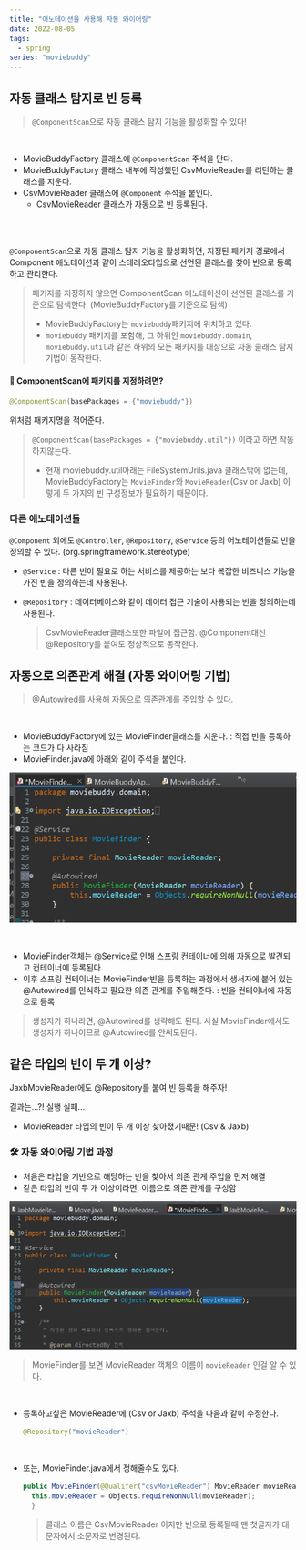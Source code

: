 ```yaml
---
title: "어노테이션을 사용해 자동 와이어링"
date: 2022-08-05
tags:
  - spring
series: "moviebuddy"
---
```


## 자동 클래스 탐지로 빈 등록

> `@ComponentScan`으로 자동 클래스 탐지 기능을 활성화할 수 있다!

<br/>

* MovieBuddyFactory 클래스에 `@ComponentScan`  주석을 단다.
* MovieBuddyFactory 클래스 내부에 작성했던 CsvMovieReader를 리턴하는 클래스를 지운다.
* CsvMovieReader 클래스에 `@Component` 주석을 붙인다.
  * CsvMovieReader 클래스가 자동으로 빈 등록된다.

<br/>

<br/>

`@ComponentScan`으로 자동 클래스 탐지 기능을 활성화하면, 지정된 패키지 경로에서 Component 애노테이션과 같이 스테레오타입으로 선언된 클래스를 찾아 빈으로 등록하고 관리한다.<br/>

> 패키지를 지정하지 않으면 ComponentScan 애노테이션이 선언된 클래스를 기준으로 탐색한다. (MovieBuddyFactory를 기준으로 탐색)
>
> * MovieBuddyFactory는 `moviebuddy`패키지에 위치하고 있다.
> * `moviebuddy` 패키지를 포함해, 그 하위인 `moviebuddy.domain`, `moviebuddy.util`과 같은 하위의 모든 패키지를 대상으로 자동 클래스 탐지 기법이 동작한다.



#### 📌 ComponentScan에 패키지를 지정하려면?

```java
@ComponentScan(basePackages = {"moviebuddy"})
```

위처럼 패키지명을 적어준다.

> `@ComponentScan(basePackages = {"moviebuddy.util"})` 이라고 하면 작동하지않는다. <br>
>
> * 현재 moviebuddy.util아래는 FileSystemUrils.java 클래스밖에 없는데, MovieBuddyFactory는 `MovieFinder`와 `MovieReader`(Csv or Jaxb) 이렇게 두 가지의 빈 구성정보가 필요하기 때문이다.



### 다른 애노테이션들

`@Component` 외에도 `@Controller`, `@Repository`, `@Service` 등의 어노테이션들로 빈을 정의할 수 있다. (org.springframework.stereotype)

*  `@Service` : 다른 빈이 필요로 하는 서비스를 제공하는 보다 복잡한 비즈니스 기능을 가진 빈을 정의하는데 사용된다.

* `@Repository` : 데이터베이스와 같이 데이터 접근 기술이 사용되는 빈을 정의하는데 사용된다.

  > CsvMovieReader클래스또한 파일에 접근함.  @Component대신 @Repository를 붙여도 정상적으로 동작한다.



## 자동으로 의존관계 해결 (자동 와이어링 기법)

> @Autowired를 사용해 자동으로 의존관계를 주입할 수 있다.

<br/>

* MovieBuddyFactory에 있는 MovieFinder클래스를 지운다. : 직접 빈을 등록하는 코드가 다 사라짐
* MovieFinder.java에 아래와 같이 주석을 붙인다.

![](moviefinder.png)

<br/>

* MovieFinder객체는 @Service로 인해 스프링 컨테이너에 의해 자동으로 발견되고 컨테이너에 등록된다.
* 이후 스프링 컨테이너는 MovieFinder빈을 등록하는 과정에서 생서자에 붙어 있는 @Autowired를 인식하고 필요한 의존 관계를 주입해준다. : 빈을 컨테이너에 자동으로 등록

> 생성자가 하나라면, @Autowired를 생략해도 된다. 사실 MovieFinder에서도  생성자가 하나이므로  @Autowired를 안써도된다.



## 같은 타입의 빈이 두 개 이상?

JaxbMovieReader에도 @Repository를 붙여 빈 등록을 해주자!<br/>

결과는...?! 실행 실패...

* MovieReader 타입의 빈이 두 개 이상 찾아졌기때문! (Csv & Jaxb)



### 🛠 자동 와이어링 기법 과정

* 처음은 타입을 기반으로 해당하는 빈을 찾아서 의존 관계 주입을 먼저 해결
* 같은 타입의 빈이 두 개 이상이라면, 이름으로 의존 관계를 구성함

![](mf.png)

> MovieFinder를 보면 MovieReader 객체의 이름이 `movieReader` 인걸 알 수 있다.<br/>

<br/>

* 등록하고싶은 MovieReader에 (Csv or Jaxb) 주석을 다음과 같이 수정한다.

  ```java
  @Repository("movieReader")
  ```

<br/>

* 또는, MovieFinder.java에서 정해줄수도 있다.

  ```java
  public MovieFinder(@Qualifer("csvMovieReader") MovieReader movieReader) {
  	this.movieReader = Objects.requireNonNull(movieReader);
  	}
  ```

  > 클래스 이름은 CsvMovieReader 이지만 빈으로 등록될때 맨 첫글자가 대문자에서 소문자로 변경된다.

